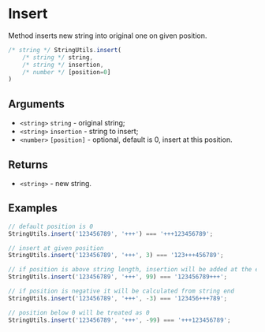 Insert
======

Method inserts new string into original one on given position.

```js
/* string */ StringUtils.insert(
	/* string */ string,
	/* string */ insertion,
	/* number */ [position=0]
)
```


Arguments
---------

* `<string>` `string` - original string;
* `<string>` `insertion` - string to insert;
* `<number>` `[position]` - optional, default is 0, insert at this position.


Returns
-------

* `<string>` - new string.


Examples
--------

```js
// default position is 0
StringUtils.insert('123456789', '+++') === '+++123456789';

// insert at given position
StringUtils.insert('123456789', '+++', 3) === '123+++456789';

// if position is above string length, insertion will be added at the end
StringUtils.insert('123456789', '+++', 99) === '123456789+++';

// if position is negative it will be calculated from string end
StringUtils.insert('123456789', '+++', -3) === '123456+++789';

// position below 0 will be treated as 0
StringUtils.insert('123456789', '+++', -99) === '+++123456789';
```
